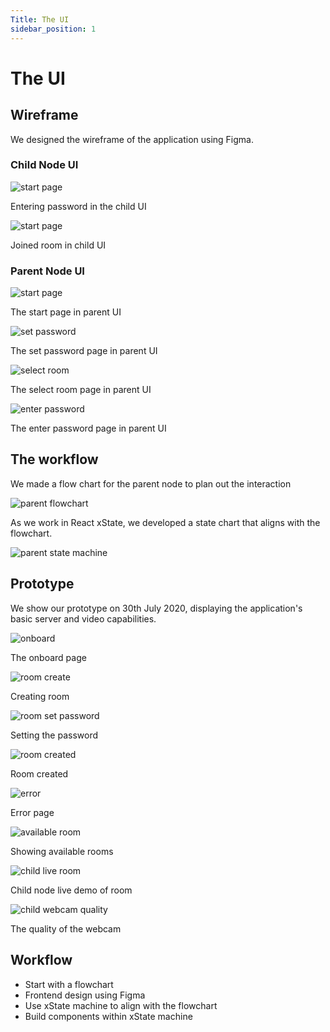 ```yaml
---
Title: The UI
sidebar_position: 1
---
```


# The UI

## Wireframe

We designed the wireframe of the application using Figma.

### Child Node UI

![start page](../../static/img/software-v1-0/ui-child-enter-password.png)

Entering password in the child UI

![start page](../../static/img/software-v1-0/ui-child-room-joined.png)

Joined room in child UI

### Parent Node UI

![start page](../../static/img/software-v1-0/ui-parent-start-page.png)

The start page in parent UI

![set password](../../static/img/software-v1-0/ui-parent-set-password.png)

The set password page in parent UI

![select room](../../static/img/software-v1-0/ui-parent-select-room.png)

The select room page in parent UI

![enter password](../../static/img/software-v1-0/ui-parent-enter-password.png)

The enter password page in parent UI

## The workflow

We made a flow chart for the parent node to plan out the interaction

![parent flowchart](../../static/img/software-v1-0/parent-flow.png)

As we work in React xState, we developed a state chart that aligns with the flowchart.

![parent state machine](../../static/img/software-v1-0/parent-state-machine.png)

## Prototype

We show our prototype on 30th July 2020, displaying the application's basic server and video capabilities.

![onboard](../../static/img/software-v1-0/0-onboard.png)

The onboard page

![room create](../../static/img/software-v1-0/1-room-create.png)

Creating room

![room set password](../../static/img/software-v1-0/2-room-set-password.png)

Setting the password

![room created](../../static/img/software-v1-0/3-room-created.png)

Room created

![error](../../static/img/software-v1-0/4-error.png)

Error page

![available room](../../static/img/software-v1-0/5-available-room.png)

Showing available rooms

![child live room](../../static/img/software-v1-0/child-live-room.png)

Child node live demo of room

![child webcam quality](../../static/img/software-v1-0/child-webcam-quality.png)

The quality of the webcam

## Workflow

- Start with a flowchart
- Frontend design using Figma
- Use xState machine to align with the flowchart
- Build components within xState machine
